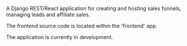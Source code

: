 A Django REST/React application for creating and hosting sales funnels, managing leads and affiliate sales. 

The frontend source code is located within the 'frontend' app.

The application is currently in development.

